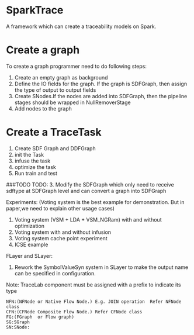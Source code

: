 SparkTrace
===
A framework which can create a traceability models on Spark.

Create a graph
===
To create a graph programmer need to do following steps:
1. Create an empty graph as background
2. Define the IO fields for the graph. If the graph is SDFGraph, then assign the type of output to output fields
3. Create SNodes.If the nodes are added into SDFGraph, then the pipeline stages should be wrapped in NullRemoverStage 
4. Add nodes to the graph

Create a TraceTask
===
1. Create SDF Graph and DDFGraph
2. init the Task
3. infuse the task
4. optimize the task
5. Run train and test

###TODO
TODO: 
3. Modify the SDFGraph which only need to receive sdftype at SDFGraph level and can convert a graph into SDFGraph

Experiments:
(Voting system is the best example for demonstration. But in paper,we need to explain other usage cases)
1. Voting system (VSM + LDA + VSM_NGRam) with and without optimization 
2. Voting system with and without infusion
3. Voting system cache point experiment
3. ICSE example 

FLayer and SLayer:
1. Rework the SymbolValueSyn system in SLayer to make the output name can be specified in configuration.

Note:
TraceLab component must be assigned with a prefix to indicate its type

    NFN:(NFNode or Native Flow Node.) E.g. JOIN operation  Refer NFNode class
    CFN:(CFNode Composite Flow Node.) Refer CFNode class
    FG:(FGraph  or Flow graph)
    SG:SGraph
    SN:SNode: